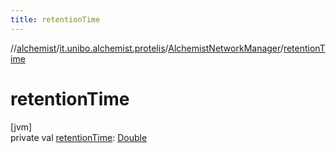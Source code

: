 ```yaml
---
title: retentionTime
---
```

//[alchemist](../../../index.html)/[it.unibo.alchemist.protelis](../index.html)/[AlchemistNetworkManager](index.html)/[retentionTime](retention-time.html)



# retentionTime



[jvm]\
private val [retentionTime](retention-time.html): [Double](https://kotlinlang.org/api/latest/jvm/stdlib/kotlin/-double/index.html)




